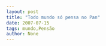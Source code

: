 ```yaml
---
layout: post
title: "Todo mundo só pensa no Pan"
date: 2007-07-15
tags: mundo,Pensão
author: None
---
```

 